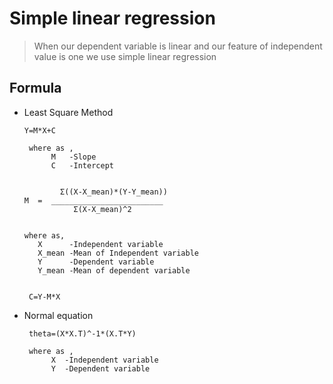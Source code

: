 # Simple linear regression 
> When our dependent variable  is  linear  and our feature of independent value is one we use simple linear regression
## Formula 
 - Least Square Method

       Y=M*X+C
        
        where as ,
             M   -Slope
             C   -Intercept
    
    
               Σ((X-X_mean)*(Y-Y_mean)) 
       M  =  _________________________ 
                  Σ(X-X_mean)^2 
             
             
       where as,
          X      -Independent variable 
          X_mean -Mean of Independent variable 
          Y      -Dependent variable 
          Y_mean -Mean of dependent variable 


        C=Y-M*X
     
     
  - Normal equation
         
         theta=(X*X.T)^-1*(X.T*Y)
         
         where as ,
              X  -Independent variable 
              Y  -Dependent variable 
              

